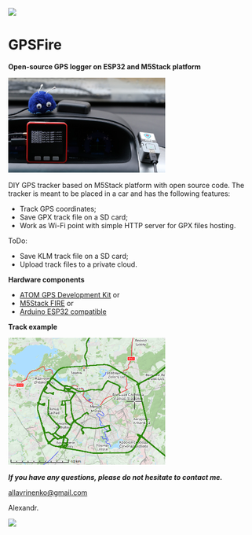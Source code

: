 <a href="buymeacoffee.com/lavrinenko" target="_blank"><img src="https://img.shields.io/badge/Buy%20me%20a%20coffee-%E2%82%AC5-orange?style=for-the-badge&logo=buy-me-a-coffee" /></a>

# GPSFire

**Open-source GPS logger on ESP32 and M5Stack platform**

<img src="atom_and_fire.jpg" width="320">

DIY GPS tracker based on M5Stack platform with open source code.
The tracker is meant to be placed in a car and has the following features:
- Track GPS coordinates;
- Save GPX track file on a SD card;
- Work as Wi-Fi point with simple HTTP server for GPX files hosting.

ToDo:
- Save KLM track file on a SD card;
- Upload track files to a private cloud.


**Hardware components**

- [ATOM GPS Development Kit](https://m5stack.com/collections/m5-atom/products/atom-gps-kit-m8030-kt)
or
- [M5Stack FIRE](https://m5stack.com/collections/m5-core/products/fire-iot-development-kit)
or
- [Arduino ESP32 compatible](https://en.wikipedia.org/wiki/ESP32)

**Track example**

<img src="track_example.png"  width="320">



***If you have any questions, please do not hesitate to contact me.***

[allavrinenko@gmail.com](mailto:allavrinenko@gmail.com)

Alexandr.

<a href="buymeacoffee.com/lavrinenko" target="_blank"><img src="https://img.shields.io/badge/Buy%20me%20a%20coffee-%E2%82%AC5-orange?style=for-the-badge&logo=buy-me-a-coffee" /></a>
